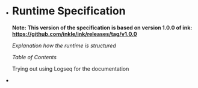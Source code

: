 - # Runtime Specification
  
  **Note: This version of the specification is based on version 1.0.0 of ink: https://github.com/inkle/ink/releases/tag/v1.0.0**
  
  _Explanation how the runtime is structured_
  
  _Table of Contents_
  
  Trying out using Logseq for the documentation
-